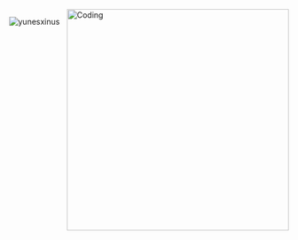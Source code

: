 <img align="right" alt="Coding" width="400" src="https://miro.medium.com/max/720/0*oyD7ekV-hMU91h4J.png">

<p align="left"> <img src="https://komarev.com/ghpvc/?username=yunesxinus&label=Profile%20views&color=0e75b6&style=flat" alt="yunesxinus" /> </p>
